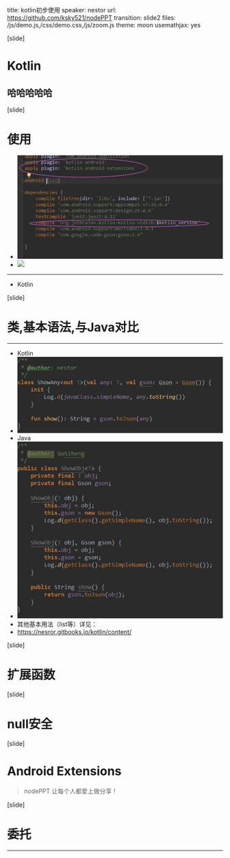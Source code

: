 title: kotlin初步使用
speaker: nestor
url: https://github.com/ksky521/nodePPT
transition: slide2
files: /js/demo.js,/css/demo.css,/js/zoom.js
theme: moon
usemathjax: yes

[slide]
# Kotlin
## 哈哈哈哈哈

[slide]
# 使用
* ![](https://github.com/nesror/nodePPT/blob/master/img/kotlin4.jpg?raw=true)
* ![](https://github.com/nesror/nodePPT/blob/master/img/kotlin5.jpg?raw=true)
----
* Kotlin

[slide]
# 类,基本语法,与Java对比
----
* Kotlin
* ![](https://github.com/nesror/nodePPT/blob/master/img/kotlin1.jpg?raw=true)
* Java
* ![](https://github.com/nesror/nodePPT/blob/master/img/kotlin2.jpg?raw=true)
* 其他基本用法（list等）详见：
* <https://nesror.gitbooks.io/kotlin/content/>

[slide]
# 扩展函数

[slide]
# null安全

[slide]
# Android Extensions
> nodePPT 让每个人都爱上做分享！

[slide]
# 委托
----
